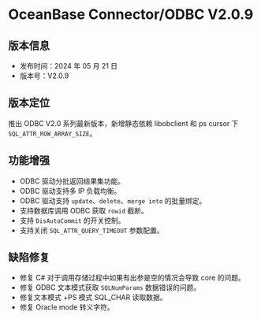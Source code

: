# OceanBase Connector/ODBC V2.0.9

## 版本信息

* 发布时间：2024 年 05 月 21 日
* 版本号：V2.0.9

## 版本定位

推出 ODBC V2.0 系列最新版本，新增静态依赖 libobclient 和 ps cursor 下 `SQL_ATTR_ROW_ARRAY_SIZE`。

## 功能增强

* ODBC 驱动分批返回结果集功能。
* ODBC 驱动支持多 IP 负载均衡。
* ODBC 驱动支持 `update`、`delete`、`merge into` 的批量绑定。
* 支持数据库调用 ODBC 获取 `rowid` 截断。
* 支持 `DisAutoCommit` 的开关控制。
* 支持关闭 `SQL_ATTR_QUERY_TIMEOUT` 参数配置。

## 缺陷修复

* 修复 C# 对于调用存储过程中如果有出参是空的情况会导致 core 的问题。
* 修复 ODBC 文本模式获取 `SQLNumParams` 数据错误的问题。
* 修复文本模式 +PS 模式  SQL_CHAR 读取数据。
* 修复 Oracle mode 转义字符。

